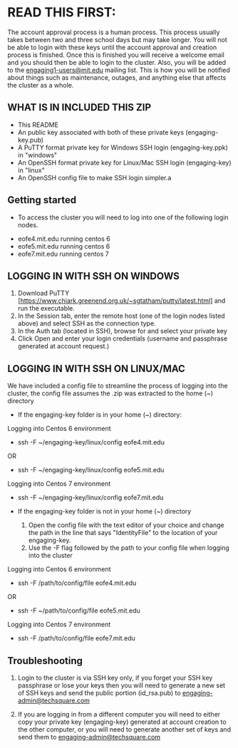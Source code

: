 <h1> READ THIS FIRST: </h1>

The account approval process is a human process. This process usually takes between two and three school days but may take longer. You will not be able to login with these keys until the account approval and creation process is finished. Once this is finished you will receive a welcome email and you should then be able to login to the cluster. Also, you will be added to the engaging1-users@mit.edu mailing list. This is how you will be notified about things such as maintenance, outages, and anything else that affects the cluster as a whole.

<h2>WHAT IS IN INCLUDED THIS ZIP</h2>

* This README
* An public key associated with both of these private keys (engaging-key.pub)
* A PuTTY format private key for Windows SSH login (engaging-key.ppk) in "windows"
* An OpenSSH format private key for Linux/Mac SSH login (engaging-key) in "linux"
* An OpenSSH config file to make SSH login simpler.a

<h2> Getting started </h2>

* To access the cluster you will need to log into one of the following login nodes.

 - eofe4.mit.edu   running centos 6
 - eofe5.mit.edu   running centos 6
 - eofe7.mit.edu   running centos 7


<h2> LOGGING IN WITH SSH ON WINDOWS</h2>

1. Download PuTTY [https://www.chiark.greenend.org.uk/~sgtatham/putty/latest.html] and run the executable.
2. In the Session tab, enter the remote host (one of the login nodes listed above) and select SSH as the connection type.
3. In the Auth tab (located in SSH), browse for and select your private key
4. Click Open and enter your login credentials (username and passphrase generated at account request.)


<h2> LOGGING IN WITH SSH ON LINUX/MAC </h2>

We have included a config file to streamline the process of logging into the cluster, the config file assumes the .zip was extracted to the home (~) directory

* If the engaging-key folder is in your home (~) directory:

Logging into Centos 6 environment 

-  ssh -F ~/engaging-key/linux/config eofe4.mit.edu

 OR

-  ssh -F ~/engaging-key/linux/config eofe5.mit.edu    

Logging into Centos 7 environment

-  ssh -F ~/engaging-key/linux/config eofe7.mit.edu   


* If the engaging-key folder is not in your home (~) directory

  1.  Open the config file with the text editor of your choice and change the path in the line that says "IdentityFile" to the location of your engaging-key.
  2.  Use the -F flag followed by the path to your config file when logging into the cluster

Logging into Centos 6 environment 

-  ssh -F /path/to/config/file eofe4.mit.edu

 OR

-  ssh -F ~/path/to/config/file eofe5.mit.edu     

Logging into Centos 7 environment

-  ssh -F /path/to/config/file eofe7.mit.edu    


<h2> Troubleshooting </h2>

1. Login to the cluster is via SSH key only, if you forget your SSH key passphrase or lose your keys then you will need to generate a new set of SSH keys and send the public portion (id_rsa.pub) to engaging-admin@techsquare.com

2. If you are logging in from a different computer you will need to either copy your private key (engaging-key) generated at account creation to the other computer, or you will need to generate another set of keys and send them to engaging-admin@techsquare.com
 
